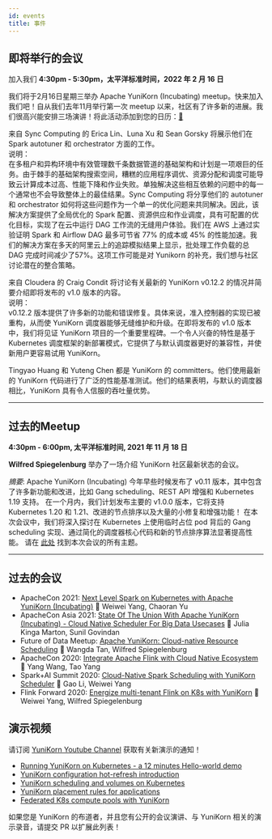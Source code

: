 ```yaml
---
id: events
title: 事件
---
```


<!--
Licensed to the Apache Software Foundation (ASF) under one
or more contributor license agreements.  See the NOTICE file
distributed with this work for additional information
regarding copyright ownership.  The ASF licenses this file
to you under the Apache License, Version 2.0 (the
"License"); you may not use this file except in compliance
with the License.  You may obtain a copy of the License at

  http://www.apache.org/licenses/LICENSE-2.0

Unless required by applicable law or agreed to in writing,
software distributed under the License is distributed on an
"AS IS" BASIS, WITHOUT WARRANTIES OR CONDITIONS OF ANY
KIND, either express or implied.  See the License for the
specific language governing permissions and limitations
under the License.
-->

即将举行的会议
---

加入我们 **4:30pm - 5:30pm，太平洋标准时间，2022 年 2 月 16 日**

我们将于2月16日星期三举办 Apache YuniKorn (Incubating) meetup。快来加入我们吧！自从我们去年11月举行第一次 meetup 以来，社区有了许多新的进展。我们很高兴能安排三场演讲！将此活动添加到您的日历：[:calendar:](https://calendar.google.com/calendar/u/0/r/eventedit/copy/N21jYmxiYWx0c211M2pvMTIydDZxZ2s5ajAgYXBhY2hlLnl1bmlrb3JuQG0/Y2hlbnlhemhhbmdjaGVueWFAZ21haWwuY29t?cid=YXBhY2hlLnl1bmlrb3JuQGdtYWlsLmNvbQ)

来自 Sync Computing 的 Erica Lin、Luna Xu 和 Sean Gorsky 将展示他们在 Spark autotuner 和 orchestrator 方面的工作。  
说明：  
在多租户和异构环境中有效管理数千条数据管道的基础架构和计划是一项艰巨的任务。由于棘手的基础架构搜索空间，糟糕的应用程序调优、资源分配和调度可能导致云计算成本过高、性能下降和作业失败。单独解决这些相互依赖的问题中的每一个通常也不会导致整体上的最佳结果。Sync Computing 将分享他们的 autotuner 和 orchestrator 如何将这些问题作为一个单一的优化问题来共同解决。因此，该解决方案提供了全局优化的 Spark 配置、资源供应和作业调度，具有可配置的优化目标，实现了在云中运行 DAG 工作流的无缝用户体验。我们在 AWS 上通过实验证明 Spark 和 Airflow DAG 最多可节省 77% 的成本或 45% 的性能加速。我们的解决方案在多天的阿里云上的追踪模拟结果上显示，批处理工作负载的总 DAG 完成时间减少了57%。这项工作可能是对 Yunikorn 的补充，我们想与社区讨论潜在的整合策略。

来自 Cloudera 的 Craig Condit 将讨论有关最新的 YuniKorn v0.12.2 的情况并简要介绍即将发布的 v1.0 版本的内容。  
说明：  
v0.12.2 版本提供了许多新的功能和错误修复。具体来说，准入控制器的实现已被重构，从而使 YuniKorn 调度器能够无缝维护和升级。在即将发布的 v1.0 版本中，我们将见证 YuniKorn 项目的一个重要里程碑。一个令人兴奋的特性是基于 Kubernetes 调度框架的新部署模式，它提供了与默认调度器更好的兼容性，并使新用户更容易试用 YuniKorn。

Tingyao Huang 和 Yuteng Chen 都是 YuniKorn 的 committers。他们使用最新的 YuniKorn 代码进行了广泛的性能基准测试。他们的结果表明，与默认的调度器相比，YuniKorn 具有令人信服的吞吐量优势。

----

过去的Meetup
---

**4:30pm - 6:00pm, 太平洋标准时间, 2021 年 11 月 18 日**

**Wilfred Spiegelenburg** 举办了一场介绍 YuniKorn 社区最新状态的会议。

_摘要_: Apache YuniKorn (Incubating) 今年早些时候发布了 v0.11 版本，其中包含了许多新功能和改进，比如 Gang scheduling、REST API 增强和 Kubernetes 1.19 支持。
在一个月内，我们计划发布主要的 v1.0.0 版本，它将支持 Kubernetes 1.20 和 1.21、改进的节点排序以及大量的小修复和增强功能！
在本次会议中，我们将深入探讨在 Kubernetes 上使用临时占位 pod 背后的 Gang scheduling 实现、通过简化的调度器核心代码和新的节点排序算法显著提高性能。
请在 [此处](https://docs.google.com/document/d/1-NP0J22-Gp3cZ_hfKyA9htXJw7tlk-BmljF-7CBJg44) 找到本次会议的所有主题。

----

过去的会议
---

- ApacheCon 2021: [Next Level Spark on Kubernetes with Apache YuniKorn (Incubating)](https://youtu.be/gOST-iT-hj8) :busts_in_silhouette: Weiwei Yang, Chaoran Yu
- ApacheCon Asia 2021: [State Of The Union With Apache YuniKorn (Incubating) - Cloud Native Scheduler For Big Data Usecases](https://www.youtube.com/watch?v=c9UYxzqVMeg)  :busts_in_silhouette: Julia Kinga Marton, Sunil Govindan
- Future of Data Meetup: [Apache YuniKorn: Cloud-native Resource Scheduling](https://www.youtube.com/watch?v=j-6ehu6GrwE) :busts_in_silhouette: Wangda Tan, Wilfred Spiegelenburg
- ApacheCon 2020: [Integrate Apache Flink with Cloud Native Ecosystem](https://youtu.be/4hghJCuZk5M) :busts_in_silhouette: Yang Wang, Tao Yang
- Spark+AI Summit 2020: [Cloud-Native Spark Scheduling with YuniKorn Scheduler](https://www.youtube.com/embed/ZA6aPZ9r9wA) :busts_in_silhouette: Gao Li, Weiwei Yang
- Flink Forward 2020: [Energize multi-tenant Flink on K8s with YuniKorn](https://www.youtube.com/embed/NemFKL0kK9U) :busts_in_silhouette: Weiwei Yang, Wilfred Spiegelenburg


演示视频
---

请订阅 [YuniKorn Youtube Channel](https://www.youtube.com/channel/UCDSJ2z-lEZcjdK27tTj_hGw) 获取有关新演示的通知！
- [Running YuniKorn on Kubernetes - a 12 minutes Hello-world demo](https://www.youtube.com/watch?v=cCHVFkbHIzo)
- [YuniKorn configuration hot-refresh introduction](https://www.youtube.com/watch?v=3WOaxoPogDY)
- [YuniKorn scheduling and volumes on Kubernetes](https://www.youtube.com/watch?v=XDrjOkMp3k4)
- [YuniKorn placement rules for applications](https://www.youtube.com/watch?v=DfhJLMjaFH0)
- [Federated K8s compute pools with YuniKorn](https://www.youtube.com/watch?v=l7Ydg_ZGZw0&t)

如果您是 YuniKorn 的布道者，并且您有公开的会议演讲、与 YuniKorn 相关的演示录音，请提交 PR 以扩展此列表！
